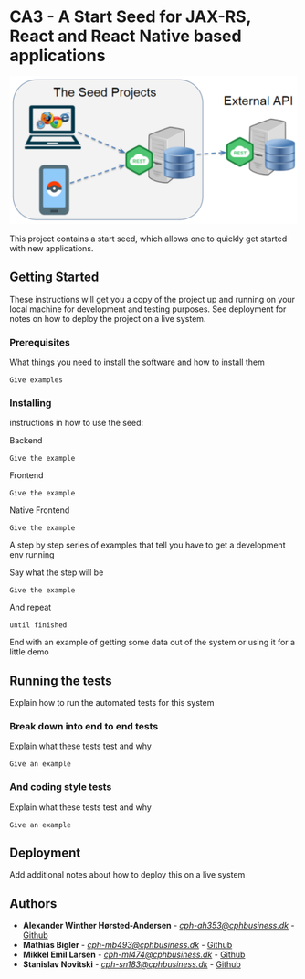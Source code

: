 # CA3 - A Start Seed for JAX-RS, React and React Native based applications

![Alt text](/overview.png?raw=true "Overview")

 This project contains a start seed, which allows one to quickly get started with new applications. 

## Getting Started

These instructions will get you a copy of the project up and running on your local machine for development and testing purposes. See deployment for notes on how to deploy the project on a live system.

### Prerequisites

What things you need to install the software and how to install them

```
Give examples
```

### Installing

instructions in how to use the seed:

Backend	
```
Give the example
```

Frontend
```
Give the example
```

Native Frontend
```
Give the example
```


A step by step series of examples that tell you have to get a development env running

Say what the step will be

```
Give the example
```

And repeat

```
until finished
```

End with an example of getting some data out of the system or using it for a little demo

## Running the tests

Explain how to run the automated tests for this system

### Break down into end to end tests

Explain what these tests test and why

```
Give an example
```

### And coding style tests

Explain what these tests test and why

```
Give an example
```

## Deployment

Add additional notes about how to deploy this on a live system


## Authors

* **Alexander Winther Hørsted-Andersen** - *cph-ah353@cphbusiness.dk* - [Github](https://github.com/awha86)
* **Mathias Bigler** - *cph-mb493@cphbusiness.dk* - [Github](http://github.com/zurina/)
* **Mikkel Emil Larsen** - *cph-ml474@cphbusiness.dk* - [Github](https://github.com/mikkel7emil)
* **Stanislav Novitski** - *cph-sn183@cphbusiness.dk* - [Github](https://github.com/Stani2980/)
